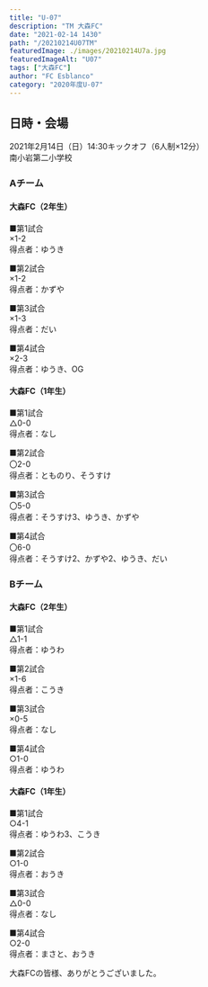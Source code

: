 ```yaml
---
title: "U-07"
description: "TM 大森FC"
date: "2021-02-14 1430"
path: "/20210214U07TM"
featuredImage: ./images/20210214U7a.jpg
featuredImageAlt: "U07"
tags: ["大森FC"]
author: "FC Esblanco"
category: "2020年度U-07"
---
```


## 日時・会場

2021年2月14日（日）14:30キックオフ（6人制×12分）<br>
南小岩第二小学校

### Aチーム

#### 大森FC（2年生）

■第1試合<br>
×1-2<br>
得点者：ゆうき

■第2試合<br>
×1-2<br>
得点者：かずや

■第3試合<br>
×1-3<br>
得点者：だい

■第4試合<br>
×2-3<br>
得点者：ゆうき、OG

#### 大森FC（1年生）

■第1試合<br>
△0-0<br>
得点者：なし

■第2試合<br>
〇2-0<br>
得点者：とものり、そうすけ

■第3試合<br>
〇5-0<br>
得点者：そうすけ3、ゆうき、かずや

■第4試合<br>
〇6-0<br>
得点者：そうすけ2、かずや2、ゆうき、だい


### Bチーム

#### 大森FC（2年生）

■第1試合<br>
△1-1<br>
得点者：ゆうわ

■第2試合<br>
×1-6<br>
得点者：こうき

■第3試合<br>
×0-5<br>
得点者：なし

■第4試合<br>
○1-0<br>
得点者：ゆうわ

#### 大森FC（1年生）

■第1試合<br>
○4-1<br>
得点者：ゆうわ3、こうき

■第2試合<br>
○1-0<br>
得点者：おうき

■第3試合<br>
△0-0<br>
得点者：なし

■第4試合<br>
○2-0<br>
得点者：まさと、おうき


大森FCの皆様、ありがとうございました。
